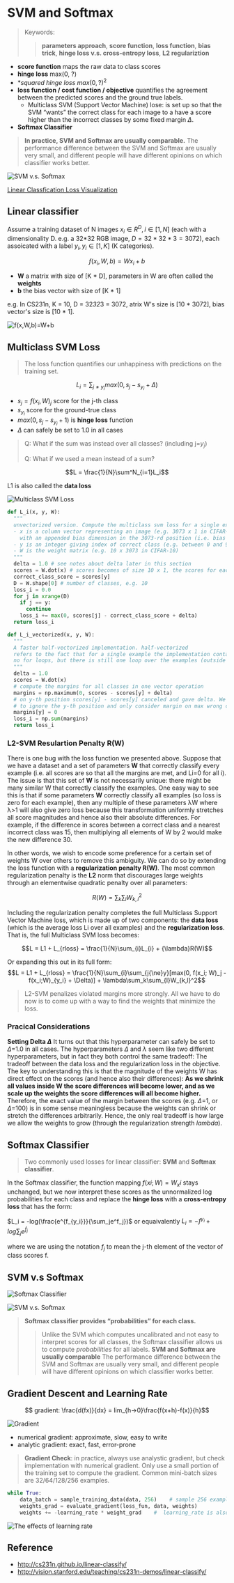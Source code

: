 # SVM and Softmax

> Keywords:
>> **parameters approach**, **score function**, **loss function**, **bias trick**, **hinge loss v.s. cross-entropy loss**, **L2 regulariztion**

* **score function** maps the raw data to class scores
* **hinge loss** max(0, ?)
* **squared hinge loss* $max(0, ?)^2$
* **loss function / cost function / objective** quantifies the agreement between the predicted scores and the ground true labels.
  * Multiclass SVM (Support Vector Machine) lose: is set up so that the SVM “wants” the correct class for each image to a have a score higher than the incorrect classes by some fixed margin $\Delta$.
* **Softmax Classifier**

> **In practice, SVM and Softmax are usually comparable.** The performance difference between the SVM and Softmax are usually very small, and different people will have different opinions on which classifier works better.

![SVM v.s. Softmax](http://cs231n.github.io/assets/svmvssoftmax.png)

[Linear Classfication Loss Visualization](http://vision.stanford.edu/teaching/cs231n-demos/linear-classify/)

## Linear classifier

Assume a training dataset of N images $x_i \in R^D, i \in [1,N]$ (each with a dimensionality D. e.g. a 32*32 RGB image, $D = 32*32*3 = 3072$), each assoicated with a label $y_i, y_i \in [1,K]$ (K categories).

$$f(x_i, W, b) = Wx_i + b$$

* **W** a matrix with size of [K * D], parameters in W are often called the **weights**
* **b** the bias vector with size of [K * 1]

e.g. In CS231n, K = 10, D = 32*32*3 = 3072, atrix W's size is [10 \* 3072], bias vector's size is [10 \* 1].

![f(x,W,b)=W+b](https://github.com/AarioAi/Note/blob/master/Image%20Recoginization%20%E5%9B%BE%E5%83%8F%E8%AF%86%E5%88%AB/_asset/CS231n-weight.jpg?raw=true)

## Multiclass SVM Loss

> The loss function quantifies our unhappiness with predictions on the training set.

$$ L_i = \sum_{j{\neq}y_i}max(0, s_j - s_{y_i} + \Delta)$$

* $s_j = f(x_i, W)_j$ score for the j-th class
* $s_{y_i}$ score for the ground-true class
* $max(0,s_j - s_{y_i} + 1)$ is **hinge loss** function
* $\Delta$ can safely be set to 1.0 in all cases

> Q: What if the sum was instead over all classes? (including j=$y_j$)
>
> Q: What if we used a mean instead of a sum?

$$L =  \frac{1}{N}\sum^N_{i=1}L_i$$

L1 is also called the **data loss**

![Multiclass SVM Loss](https://github.com/AarioAi/Note/blob/master/Image%20Recoginization%20%E5%9B%BE%E5%83%8F%E8%AF%86%E5%88%AB/_asset/CS231n-multiclass-svm-loss.jpg?raw=true)

```python
def L_i(x, y, W):
  """
  unvectorized version. Compute the multiclass svm loss for a single example (x,y)
  - x is a column vector representing an image (e.g. 3073 x 1 in CIFAR-10)
    with an appended bias dimension in the 3073-rd position (i.e. bias trick)
  - y is an integer giving index of correct class (e.g. between 0 and 9 in CIFAR-10)
  - W is the weight matrix (e.g. 10 x 3073 in CIFAR-10)
  """
  delta = 1.0 # see notes about delta later in this section
  scores = W.dot(x) # scores becomes of size 10 x 1, the scores for each class
  correct_class_score = scores[y]
  D = W.shape[0] # number of classes, e.g. 10
  loss_i = 0.0
  for j in xrange(D)
    if j == y:
      continue
    loss_i += max(0, scores[j] - correct_class_score + delta)
  return loss_i

def L_i_vectorized(x, y, W):
  """
  A faster half-vectorized implementation. half-vectorized
  refers to the fact that for a single example the implementation contains
  no for loops, but there is still one loop over the examples (outside this function)
  """
  delta = 1.0
  scores = W.dot(x)
  # compute the margins for all classes in one vector operation
  margins = np.maximum(0, scores - scores[y] + delta)
  # on y-th position scores[y] - scores[y] canceled and gave delta. We want
  # to ignore the y-th position and only consider margin on max wrong class
  margins[y] = 0
  loss_i = np.sum(margins)
  return loss_i
```

### L2-SVM Resulartion Penalty R(W)

There is one bug with the loss function we presented above. Suppose that we have a dataset and a set of parameters **W** that correctly classify every example (i.e. all scores are so that all the margins are met, and Li=0 for all i). The issue is that this set of **W** is not necessarily unique: there might be many similar W that correctly classify the examples. One easy way to see this is that if some parameters **W** correctly classify all examples (so loss is zero for each example), then any multiple of these parameters λW where λ>1 will also give zero loss because this transformation uniformly stretches all score magnitudes and hence also their absolute differences. For example, if the difference in scores between a correct class and a nearest incorrect class was 15, then multiplying all elements of W by 2 would make the new difference 30.

In other words, we wish to encode some preference for a certain set of weights W over others to remove this ambiguity. We can do so by extending the loss function with a **regularization penalty R(W)**. The most common regularization penalty is the **L2** norm that discourages large weights through an elementwise quadratic penalty over all parameters:

$$R(W) = \sum_k\sum_{l}W_{k,l}^2$$

 Including the regularization penalty completes the full Multiclass Support Vector Machine loss, which is made up of two components: the **data loss** (which is the average loss Li over all examples) and the **regularization loss**. That is, the full Multiclass SVM loss becomes:

$$L = L1 + L_{rloss} = \frac{1}{N}\sum_{i}L_{i} + {\lambda}R(W)$$

Or expanding this out in its full form:
$$L = L1 + L_{rloss} = \frac{1}{N}\sum_{i}\sum_{j{\ne}y}[max(0, f(x_i; W)_j - f(x_i;W)_{y_i} + \Delta)] + \lambda\sum_k\sum_{l}W_{k,l}^2$$

> L2-SVM penalizes violated margins more strongly.
> All we have to do now is to come up with a way to find the weights that minimize the loss.

### Pracical Considerations

**Setting Delta $\Delta$** It turns out that this hyperparameter can safely be set to $\Delta$=1.0 in all cases. The hyperparameters $\Delta$ and $\lambda$ seem like two different hyperparameters, but in fact they both control the same tradeoff: The tradeoff between the data loss and the regularization loss in the objective. The key to understanding this is that the magnitude of the weights W has direct effect on the scores (and hence also their differences): **As we shrink all values inside W the score differences will become lower, and as we scale up the weights the score differences will all become higher.** Therefore, the exact value of the margin between the scores (e.g. $\Delta$=1, or $\Delta$=100) is in some sense meaningless because the weights can shrink or stretch the differences arbitrarily. Hence, the only real tradeoff is how large we allow the weights to grow (through the regularization strength $lambda$).

## Softmax Classifier

> Two commonly used losses for linear classifier: **SVM** and **Softmax classifier**.

In the Softmax classifier, the function mapping $f(xi;W)=W_xi$ stays unchanged, but we now interpret these scores as the unnormalized log probabilities for each class and replace the **hinge loss** with a **cross-entropy loss** that has the form:

$L_i = -log(\frac{e^{f_{y_i}}}{\sum_je^f_j})$ or equaivalently $L_i = -f^{y_i} + log\sum_je^{f_j}$

where we are using the notation $f_j$ to mean the j-th element of the vector of class scores f.

## SVM v.s Softmax

![Softmax Classifier](https://github.com/AarioAi/Note/blob/master/Image%20Recoginization%20%E5%9B%BE%E5%83%8F%E8%AF%86%E5%88%AB/_asset/CS231n-softmax.jpg?raw=true)

![SVM v.s. Softmax](https://github.com/AarioAi/Note/blob/master/Image%20Recoginization%20%E5%9B%BE%E5%83%8F%E8%AF%86%E5%88%AB/_asset/CS231n-softmax-vs-svm.png?raw=true)

> **Softmax classifier provides “probabilities” for each class.**
>> Unlike the SVM which computes uncalibrated and not easy to interpret scores for all classes, the Softmax classifier allows us to compute *probabilities* for all labels.
> **SVM and Softmax are usually comparable**
>> The performance difference between the SVM and Softmax are usually very small, and different people will have different opinions on which classifier works better.

## Gradient Descent and Learning Rate

$$ gradient: \frac{d(fx)}{dx} = lim_{h->0}\frac{f(x+h)-f(x)}{h}$$

![Gradient](https://github.com/AarioAi/Note/blob/master/Image%20Recoginization%20%E5%9B%BE%E5%83%8F%E8%AF%86%E5%88%AB/_asset/CS231n-gradient.jpg?raw=true)

* numerical gradient: approximate, slow, easy to write
* analytic gradient: exact, fast, error-prone
  
> **Gradient Check**: in practice,  always use analystic gradient, but check implementation with numerical gradient.
> Only use a small portion of the training set to compute the gradient. Common mini-batch sizes are 32/64/128/256 examples.

```python
while True:
    data_batch = sample_training_data(data, 256)    # sample 256 examples
    weights_grad = evaluate_gradient(loss_fun, data, weights)
    weights += -learning_rate * weight_grad    #  learning_rate is also called step_size
```

![The effects of learning rate](https://github.com/AarioAi/Note/blob/master/Image%20Recoginization%20%E5%9B%BE%E5%83%8F%E8%AF%86%E5%88%AB/_asset/CS231n-the-effects-of-learning-rate.jpg?raw=true)

## Reference
* http://cs231n.github.io/linear-classify/
* http://vision.stanford.edu/teaching/cs231n-demos/linear-classify/